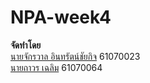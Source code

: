 # NPA-week4
**จัดทำโดย**<br>
[นายจักรวาล อินทรัตน์ชัยกิจ](https://github.com/ZeroHX)  61070023<br>
[นายถาวร เฉลิม](https://github.com/Thawornch)           61070064
